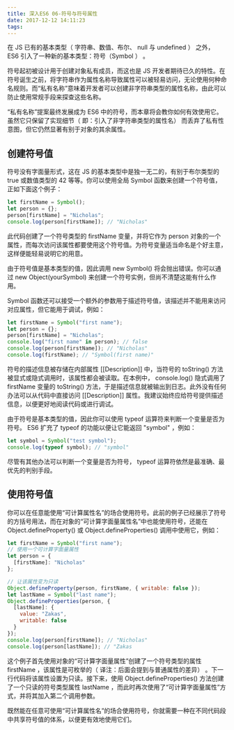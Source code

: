 ```yaml
---
title: 深入ES6 06-符号与符号属性
date: 2017-12-12 14:11:23
tags:
---
```


在 JS 已有的基本类型（ 字符串、数值、布尔、 null 与 undefined ） 之外， ES6 引入了一种新的基本类型：符号（Symbol ） 。 

符号起初被设计用于创建对象私有成员，而这也是 JS 开发者期待已久的特性。在符号诞生之前，将字符串作为属性名称导致属性可以被轻易访问，无论使用何种命名规则。而“私有名称”意味着开发者可以创建非字符串类型的属性名称，由此可以防止使用常规手段来探查这些名称。

“私有名称”提案最终发展成为 ES6 中的符号，而本章将会教你如何有效使用它。虽然它只保留了实现细节（ 即：引入了非字符串类型的属性名） 而丢弃了私有性意图，但它仍然显著有别于对象的其余属性。

## 创建符号值
符号没有字面量形式，这在 JS 的基本类型中是独一无二的，有别于布尔类型的 true 或数值类型的 42 等等。你可以使用全局 Symbol 函数来创建一个符号值，正如下面这个例子：
```js
let firstName = Symbol();
let person = {};
person[firstName] = "Nicholas";
console.log(person[firstName]); // "Nicholas"
```

此代码创建了一个符号类型的 firstName 变量，并将它作为 person 对象的一个属性，而每次访问该属性都要使用这个符号值。为符号变量适当命名是个好主意，这样便能轻易说明它的用意。

由于符号值是基本类型的值，因此调用 new Symbol() 将会抛出错误。你可以通过 new Object(yourSymbol) 来创建一个符号实例，但尚不清楚这能有什么作用。

Symbol 函数还可以接受一个额外的参数用于描述符号值，该描述并不能用来访问对应属性，但它能用于调试，例如：
```js
let firstName = Symbol("first name");
let person = {};
person[firstName] = "Nicholas";
console.log("first name" in person); // false
console.log(person[firstName]); // "Nicholas"
console.log(firstName); // "Symbol(first name)"
```

符号的描述信息被存储在内部属性 [[Description]] 中，当符号的 toString() 方法被显式或隐式调用时，该属性都会被读取。在本例中， console.log() 隐式调用了 firstName 变量的 toString() 方法，于是描述信息就被输出到日志。此外没有任何办法可以从代码中直接访问 [[Description]] 属性。我建议始终应给符号提供描述信息，以便更好地阅读代码或进行调试。

由于符号是基本类型的值，因此你可以使用 typeof 运算符来判断一个变量是否为符号。 ES6 扩充了 typeof 的功能以便让它能返回 "symbol" ，例如：
```js
let symbol = Symbol("test symbol");
console.log(typeof symbol); // "symbol"
```

尽管有其他办法可以判断一个变量是否为符号， typeof 运算符依然是最准确、最优先的判别手段。

## 使用符号值
你可以在任意能使用“可计算属性名”的场合使用符号。此前的例子已经展示了符号的方括号用法，而在对象的“可计算字面量属性名”中也能使用符号，还能在 Object.defineProperty() 或 Object.defineProperties() 调用中使用它，例如：
```js
let firstName = Symbol("first name");
// 使用一个可计算字面量属性
let person = {
  [firstName]: "Nicholas"
};

// 让该属性变为只读
Object.defineProperty(person, firstName, { writable: false });
let lastName = Symbol("last name");
Object.defineProperties(person, {
  [lastName]: {
    value: "Zakas",
    writable: false
  }
});
console.log(person[firstName]); // "Nicholas"
console.log(person[lastName]); // "Zakas
```

这个例子首先使用对象的“可计算字面量属性”创建了一个符号类型的属性 firstName ，该属性是可枚举的（ 译注：后面会提到与普通属性的差异） 。下一行代码将该属性设置为只读。接下来，使用 Object.defineProperties() 方法创建了一个只读的符号类型属性 lastName ，而此时再次使用了“可计算字面量属性”方式，并将其加入第二个调用参数。

既然能在任意可使用“可计算属性名”的场合使用符号，你就需要一种在不同代码段中共享符号值的体系，以便更有效地使用它们。